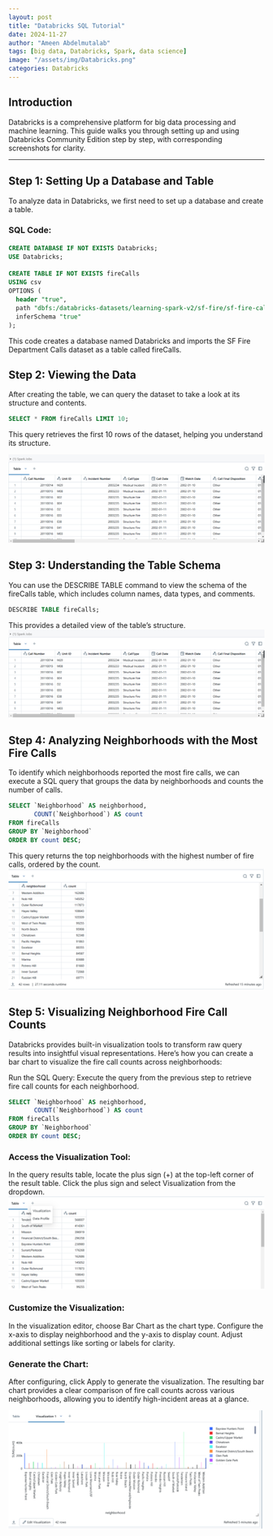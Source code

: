 ```yaml
---
layout: post
title: "Databricks SQL Tutorial"
date: 2024-11-27
author: "Ameen Abdelmutalab"
tags: [big data, Databricks, Spark, data science]
image: "/assets/img/Databricks.png"
categories: Databricks
---
```


## Introduction

Databricks is a comprehensive platform for big data processing and machine learning. This guide walks you through setting up and using Databricks Community Edition step by step, with corresponding screenshots for clarity.

---

## Step 1: Setting Up a Database and Table

To analyze data in Databricks, we first need to set up a database and create a table.

### SQL Code:
```sql
CREATE DATABASE IF NOT EXISTS Databricks;
USE Databricks;

CREATE TABLE IF NOT EXISTS fireCalls
USING csv
OPTIONS (
  header "true",
  path "dbfs:/databricks-datasets/learning-spark-v2/sf-fire/sf-fire-calls.csv",
  inferSchema "true"
);
```
This code creates a database named Databricks and imports the SF Fire Department Calls dataset as a table called fireCalls.



## Step 2: Viewing the Data
After creating the table, we can query the dataset to take a look at its structure and contents.

```sql
SELECT * FROM fireCalls LIMIT 10;
```
This query retrieves the first 10 rows of the dataset, helping you understand its structure.


![the first 10 rows of the dataset](/assets/img/DataBricks/Databricksx1.png)

## Step 3: Understanding the Table Schema
You can use the DESCRIBE TABLE command to view the schema of the fireCalls table, which includes column names, data types, and comments.


```sql
DESCRIBE TABLE fireCalls;
```
This provides a detailed view of the table’s structure.
![the table’s structure](/assets/img/DataBricks/Databricksx2.png)

## Step 4: Analyzing Neighborhoods with the Most Fire Calls
To identify which neighborhoods reported the most fire calls, we can execute a SQL query that groups the data by neighborhoods and counts the number of calls.


```sql
SELECT `Neighborhood` AS neighborhood, 
       COUNT(`Neighborhood`) AS count 
FROM fireCalls 
GROUP BY `Neighborhood`
ORDER BY count DESC;
```
This query returns the top neighborhoods with the highest number of fire calls, ordered by the count.
![the top neighborhoods with the highest number of fire calls](/assets/img/DataBricks/Databricksx3.png)


## Step 5: Visualizing Neighborhood Fire Call Counts
Databricks provides built-in visualization tools to transform raw query results into insightful visual representations. Here’s how you can create a bar chart to visualize the fire call counts across neighborhoods:

Run the SQL Query: Execute the query from the previous step to retrieve fire call counts for each neighborhood.

```sql
SELECT `Neighborhood` AS neighborhood, 
       COUNT(`Neighborhood`) AS count 
FROM fireCalls 
GROUP BY `Neighborhood`
ORDER BY count DESC;
```
### Access the Visualization Tool:

In the query results table, locate the plus sign (+) at the top-left corner of the result table.
Click the plus sign and select Visualization from the dropdown.
![select Visualization from the dropdown](/assets/img/DataBricks/Databricksx4.png)

### Customize the Visualization:

In the visualization editor, choose Bar Chart as the chart type.
Configure the x-axis to display neighborhood and the y-axis to display count.
Adjust additional settings like sorting or labels for clarity.
### Generate the Chart:

After configuring, click Apply to generate the visualization.
The resulting bar chart provides a clear comparison of fire call counts across various neighborhoods, allowing you to identify high-incident areas at a glance.

![select Visualization from the dropdown](/assets/img/DataBricks/Databricksx5.png)



